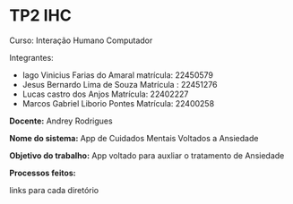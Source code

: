 # TP2 IHC
Curso: Interação Humano Computador

Integrantes:
* Iago Vinicius Farias do Amaral matrícula: 22450579
* Jesus Bernardo Lima de Souza Matrícula : 22451276
* Lucas castro dos Anjos Matrícula: 22402227
* Marcos Gabriel Liborio Pontes Matrícula: 22400258

**Docente:** Andrey Rodrigues

**Nome do sistema:** App de Cuidados Mentais Voltados a Ansiedade

**Objetivo do trabalho:** App voltado para auxliar o tratamento de Ansiedade

**Processos feitos:**

links para cada diretório
